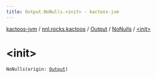 ```yaml
---
title: Output.NoNulls.<init> - kactoos-jvm
---
```


[kactoos-jvm](../../../index.html) / [nnl.rocks.kactoos](../../index.html) / [Output](../index.html) / [NoNulls](index.html) / [&lt;init&gt;](./-init-.html)

# &lt;init&gt;

`NoNulls(origin: `[`Output`](../index.html)`)`